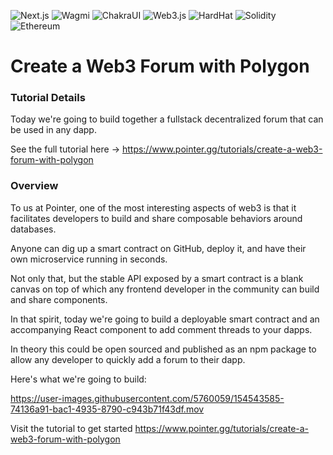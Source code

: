 <p>
<img alt="Next.js" src="https://img.shields.io/badge/-Next.js-black?style=for-the-badge&logo=next.js&logoColor=white" />
<img alt="Wagmi" src="https://img.shields.io/badge/-Wagmi-D863FF?style=for-the-badge&logo=wagmi&logoColor=38BDF8" />
<img alt="ChakraUI" src="https://img.shields.io/badge/-Chakraui-3AC7BD?style=for-the-badge&logo=chakraui&logoColor=white" />  
<img alt="Web3.js" src="https://img.shields.io/badge/-Web3.js-F16822?style=for-the-badge&logo=web3.js&logoColor=white" />
<img alt="HardHat" src="https://img.shields.io/badge/-Hardhat-7C86C7?style=for-the-badge&logo=hardhat&logoColor=white" />
<img alt="Solidity" src="https://img.shields.io/badge/-Solidity-BAC9F9?style=for-the-badge&logo=solidity&logoColor=363636" />
<img alt="Ethereum" src="https://img.shields.io/badge/-Ethereum-3C3C3D?style=for-the-badge&logo=ethereum&logoColor=white" />
</p>

# Create a Web3 Forum with Polygon

### Tutorial Details

Today we're going to build together a fullstack decentralized forum that can be used in any dapp.

See the full tutorial here -> https://www.pointer.gg/tutorials/create-a-web3-forum-with-polygon

### Overview

To us at Pointer, one of the most interesting aspects of web3 is that it facilitates developers to build and share composable behaviors around databases.

Anyone can dig up a smart contract on GitHub, deploy it, and have their own microservice running in seconds.

Not only that, but the stable API exposed by a smart contract is a blank canvas on top of which any frontend developer in the community can build and share components.

In that spirit, today we're going to build a deployable smart contract and an accompanying React component to add comment threads to your dapps.

In theory this could be open sourced and published as an npm package to allow any developer to quickly add a forum to their dapp.

Here's what we're going to build:

https://user-images.githubusercontent.com/5760059/154543585-74136a91-bac1-4935-8790-c943b71f43df.mov

Visit the tutorial to get started https://www.pointer.gg/tutorials/create-a-web3-forum-with-polygon
